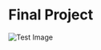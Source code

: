 # Final Project
![Test Image](https://twitter.com/SaketLakhotia17/status/1245388946609025026/photo/2)
